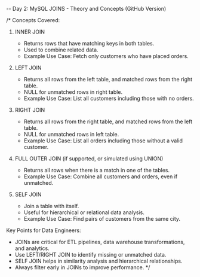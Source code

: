 -- Day 2: MySQL JOINS - Theory and Concepts (GitHub Version)

/*
Concepts Covered:
1. INNER JOIN
   - Returns rows that have matching keys in both tables.
   - Used to combine related data.
   - Example Use Case: Fetch only customers who have placed orders.

2. LEFT JOIN
   - Returns all rows from the left table, and matched rows from the right table.
   - NULL for unmatched rows in right table.
   - Example Use Case: List all customers including those with no orders.

3. RIGHT JOIN
   - Returns all rows from the right table, and matched rows from the left table.
   - NULL for unmatched rows in left table.
   - Example Use Case: List all orders including those without a valid customer.

4. FULL OUTER JOIN (if supported, or simulated using UNION)
   - Returns all rows when there is a match in one of the tables.
   - Example Use Case: Combine all customers and orders, even if unmatched.

5. SELF JOIN
   - Join a table with itself.
   - Useful for hierarchical or relational data analysis.
   - Example Use Case: Find pairs of customers from the same city.

Key Points for Data Engineers:
- JOINs are critical for ETL pipelines, data warehouse transformations, and analytics.
- Use LEFT/RIGHT JOIN to identify missing or unmatched data.
- SELF JOIN helps in similarity analysis and hierarchical relationships.
- Always filter early in JOINs to improve performance.
*/
